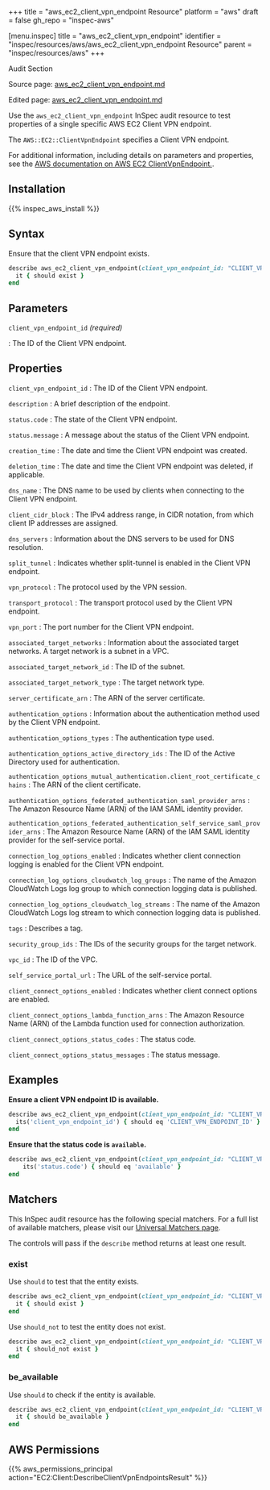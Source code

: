 +++
title = "aws_ec2_client_vpn_endpoint Resource"
platform = "aws"
draft = false
gh_repo = "inspec-aws"

[menu.inspec]
title = "aws_ec2_client_vpn_endpoint"
identifier = "inspec/resources/aws/aws_ec2_client_vpn_endpoint Resource"
parent = "inspec/resources/aws"
+++

<div class="admonition-note">
<p class="admonition-note-title">Audit Section</p>
<div class="admonition-note-text">
<p>Source page: <a href="https://github.com/inspec/inspec-aws/blob/main/docs/resources/aws_ec2_client_vpn_endpoint.md">aws_ec2_client_vpn_endpoint.md</a></p>
<p>Edited page: <a href="https://github.com/ianmadd/inspec-aws/blob/im/hugo/docs-chef-io/content/inspec/resources/aws_ec2_client_vpn_endpoint.md">aws_ec2_client_vpn_endpoint.md</a></p>
</div>
</div>



Use the `aws_ec2_client_vpn_endpoint` InSpec audit resource to test properties of a single specific AWS EC2 Client VPN endpoint.

The `AWS::EC2::ClientVpnEndpoint` specifies a Client VPN endpoint.

For additional information, including details on parameters and properties, see the [AWS documentation on AWS EC2 ClientVpnEndpoint.](https://docs.aws.amazon.com/AWSCloudFormation/latest/UserGuide/aws-resource-ec2-clientvpnendpoint.html).

## Installation

{{% inspec_aws_install %}}

## Syntax

Ensure that the client VPN endpoint exists.

```ruby
describe aws_ec2_client_vpn_endpoint(client_vpn_endpoint_id: "CLIENT_VPN_ENDPOINT_ID") do
  it { should exist }
end
```

## Parameters

`client_vpn_endpoint_id` _(required)_

: The ID of the Client VPN endpoint.

## Properties

`client_vpn_endpoint_id`
: The ID of the Client VPN endpoint.

`description`
: A brief description of the endpoint.

`status.code`
: The state of the Client VPN endpoint.

`status.message`
: A message about the status of the Client VPN endpoint.

`creation_time`
: The date and time the Client VPN endpoint was created.

`deletion_time`
: The date and time the Client VPN endpoint was deleted, if applicable.

`dns_name`
: The DNS name to be used by clients when connecting to the Client VPN endpoint.

`client_cidr_block`
: The IPv4 address range, in CIDR notation, from which client IP addresses are assigned.

`dns_servers`
: Information about the DNS servers to be used for DNS resolution.

`split_tunnel`
: Indicates whether split-tunnel is enabled in the Client VPN endpoint.

`vpn_protocol`
: The protocol used by the VPN session.

`transport_protocol`
: The transport protocol used by the Client VPN endpoint.

`vpn_port`
: The port number for the Client VPN endpoint.

`associated_target_networks`
: Information about the associated target networks. A target network is a subnet in a VPC.

`associated_target_network_id`
: The ID of the subnet.

`associated_target_network_type`
: The target network type.

`server_certificate_arn`
: The ARN of the server certificate.

`authentication_options`
: Information about the authentication method used by the Client VPN endpoint.

`authentication_options_types`
: The authentication type used.

`authentication_options_active_directory_ids`
: The ID of the Active Directory used for authentication.

`authentication_options_mutual_authentication.client_root_certificate_chains`
: The ARN of the client certificate.

`authentication_options_federated_authentication_saml_provider_arns`
: The Amazon Resource Name (ARN) of the IAM SAML identity provider.

`authentication_options_federated_authentication_self_service_saml_provider_arns`
: The Amazon Resource Name (ARN) of the IAM SAML identity provider for the self-service portal.

`connection_log_options_enabled`
: Indicates whether client connection logging is enabled for the Client VPN endpoint.

`connection_log_options_cloudwatch_log_groups`
: The name of the Amazon CloudWatch Logs log group to which connection logging data is published.

`connection_log_options_cloudwatch_log_streams`
: The name of the Amazon CloudWatch Logs log stream to which connection logging data is published.

`tags`
: Describes a tag.

`security_group_ids`
: The IDs of the security groups for the target network.

`vpc_id`
: The ID of the VPC.

`self_service_portal_url`
: The URL of the self-service portal.

`client_connect_options_enabled`
: Indicates whether client connect options are enabled.

`client_connect_options_lambda_function_arns`
: The Amazon Resource Name (ARN) of the Lambda function used for connection authorization.

`client_connect_options_status_codes`
: The status code.

`client_connect_options_status_messages`
: The status message.

## Examples

**Ensure a client VPN endpoint ID is available.**

```ruby
describe aws_ec2_client_vpn_endpoint(client_vpn_endpoint_id: "CLIENT_VPN_ENDPOINT_ID") do
  its('client_vpn_endpoint_id') { should eq 'CLIENT_VPN_ENDPOINT_ID' }
end
```

**Ensure that the status code is `available`.**

```ruby
describe aws_ec2_client_vpn_endpoint(client_vpn_endpoint_id: "CLIENT_VPN_ENDPOINT_ID") do
    its('status.code') { should eq 'available' }
end
```

## Matchers

This InSpec audit resource has the following special matchers. For a full list of available matchers, please visit our [Universal Matchers page](https://www.inspec.io/docs/reference/matchers/).

The controls will pass if the `describe` method returns at least one result.

### exist

Use `should` to test that the entity exists.

```ruby
describe aws_ec2_client_vpn_endpoint(client_vpn_endpoint_id: "CLIENT_VPN_ENDPOINT_ID") do
  it { should exist }
end
```

Use `should_not` to test the entity does not exist.

```ruby
describe aws_ec2_client_vpn_endpoint(client_vpn_endpoint_id: "CLIENT_VPN_ENDPOINT_ID") do
  it { should_not exist }
end
```

### be_available

Use `should` to check if the entity is available.

```ruby
describe aws_ec2_client_vpn_endpoint(client_vpn_endpoint_id: "CLIENT_VPN_ENDPOINT_ID") do
  it { should be_available }
end
```

## AWS Permissions

{{% aws_permissions_principal action="EC2:Client:DescribeClientVpnEndpointsResult" %}}
